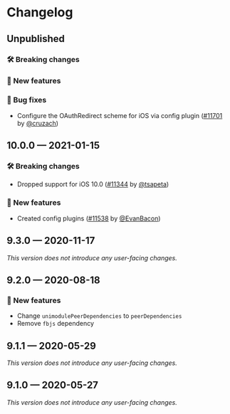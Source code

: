 # Changelog

## Unpublished

### 🛠 Breaking changes

### 🎉 New features

### 🐛 Bug fixes

- Configure the OAuthRedirect scheme for iOS via config plugin ([#11701](https://github.com/expo/expo/pull/11701) by [@cruzach](https://github.com/cruzach))

## 10.0.0 — 2021-01-15

### 🛠 Breaking changes

- Dropped support for iOS 10.0 ([#11344](https://github.com/expo/expo/pull/11344) by [@tsapeta](https://github.com/tsapeta))

### 🎉 New features

- Created config plugins ([#11538](https://github.com/expo/expo/pull/11538) by [@EvanBacon](https://github.com/EvanBacon))

## 9.3.0 — 2020-11-17

_This version does not introduce any user-facing changes._

## 9.2.0 — 2020-08-18

### 🎉 New features

- Change `unimodulePeerDependencies` to `peerDependencies`
- Remove `fbjs` dependency

## 9.1.1 — 2020-05-29

_This version does not introduce any user-facing changes._

## 9.1.0 — 2020-05-27

_This version does not introduce any user-facing changes._
